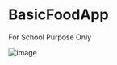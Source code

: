 # BasicFoodApp
For School Purpose Only

![image](https://github.com/ChristianJude23/BasicFoodApp/assets/152279955/b3179f9f-478c-428c-9ce6-db049d3971c7)
